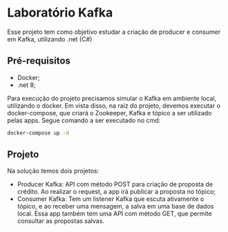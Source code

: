 # Laboratório Kafka

Esse projeto tem como objetivo estudar a criação de producer e consumer em Kafka, utilizando .net (C#)

## Pré-requisitos
- Docker;
- .net 8;

Para execução do projeto precisamos simular o Kafka em ambiente local, utilizando o docker. Em vista disso, na raiz do projeto, devemos executar o docker-compose, que criará o Zookeeper, Kafka e tópico a ser utilizado pelas apps. Segue comando a ser executado no cmd:
```bash
docker-compose up -d
```

## Projeto

Na solução temos dois projetos:
- Producer Kafka: API com método POST para criação de proposta de crédito. Ao realizar o request, a app irá publicar a proposta no tópico;
- Consumer Kafka: Tem um listener Kafka que escuta ativamente o tópico, e ao receber uma mensagem, a salva em uma base de dados local. Essa app também tem uma API com método GET, que permite consultar as propostas salvas.